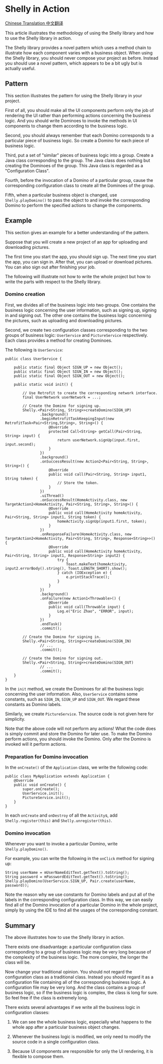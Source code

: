 # Shelly in Action

[Chinese Translation 中文翻译](https://github.com/Xiaofei-it/Shelly/blob/master/doc-zh-cn/METHODOLOGY.md)

This article illustrates the methodology of using the Shelly library and how to use the Shelly library
in action.

The Shelly library provides a novel pattern which uses a method chain to illustrate how each component
varies with a business object. When using the Shelly library, you should never compose your project
as before. Instead you should use a novel pattern, which appears to be a bit ugly but is actually
useful.

## Pattern

This section illustrates the pattern for using the Shelly library in your project.

First of all, you should make all the UI components perform only the job of rendering the UI rather than
performing actions concerning the business logic. And you should write Dominoes to invoke the methods
in UI components to change them according to the business logic.

Second, you should always remember that each Domino corresponds to a particular piece of
business logic. So create a Domino for each piece of business logic.

Third, put a set of "similar" pieces of business logic into a group. Create a Java class corresponding to
the group. The Java class does nothing but creating the Dominoes of the group. This Java class is
regarded as a "Configuration Class".

Fourth, before the invocation of a Domino of a particular group, cause the corresponding configuration
class to create all the Dominoes of the group.

Fifth, when a particular business object is changed, use `Shelly.playDomino()` to pass the object
to and invoke the corresponding Domino to perform the specified actions to change the components.


## Example

This section gives an example for a better understanding of the pattern.

Suppose that you will create a new project of an app for uploading and downloading pictures.

The first time you start the app, you should sign up.
The next time you start the app, you can sign in.
After that, you can upload or download pictures.
You can also sign out after finishing your job.

The following will illustrate not how to write the whole project but how to write the parts with
respect to the Shelly library.

### Domino creation

First, we divides all of the business logic into two groups. One contains the business logic concerning
the user information, such as signing up, signing in and signing out. The other one contains the
business logic concerning the pictures, such as uploading and downloading pictures.

Second, we create two configuration classes corresponding to the two groups of business logic: `UserService`
and `PictureService` respectively. Each class provides a method for creating Dominoes.

The following is `UserService`:

```
public class UserService {

    public static final Object SIGN_UP = new Object();
    public static final Object SIGN_IN = new Object();
    public static final Object SIGN_OUT = new Object();

    public static void init() {

        // Use Retrofit to create the corresponding network interface.
        final UserNetwork userNetwork = ...;

        // Create the Domino for signing up.
        Shelly.<Pair<String, String>>createDomino(SIGN_UP)
                .background()
                .beginRetrofitTaskKeepingInput(new RetrofitTask<Pair<String,String>, String>() {
                    @Override
                    protected Call<String> getCall(Pair<String, String> input) {
                        return userNetwork.signUp(input.first, input.second);
                    }
                })
                .background()
                .onSuccessResult(new Action2<Pair<String, String>, String>() {
                    @Override
                    public void call(Pair<String, String> input1, String token) {
                        // Store the token.
                    }
                })
                .uiThread()
                .onSuccessResult(HomeActivity.class, new TargetAction2<HomeActivity, Pair<String, String>, String>() {
                    @Override
                    public void call(HomeActivity homeActivity, Pair<String, String> input1, String token) {
                        homeActivity.signUp(input1.first, token);
                    }
                })
                .onResponseFailure(HomeActivity.class, new TargetAction2<HomeActivity, Pair<String, String>, Response<String>>() {
                    @Override
                    public void call(HomeActivity homeActivity, Pair<String, String> input1, Response<String> input2) {
                        try {
                            Toast.makeText(homeActivity, input2.errorBody().string(), Toast.LENGTH_SHORT).show();
                        } catch (IOException e) {
                            e.printStackTrace();
                        }
                    }
                })
                .background()
                .onFailure(new Action1<Throwable>() {
                    @Override
                    public void call(Throwable input) {
                        Log.e("Eric Zhao", "ERROR", input);
                    }
                })
                .endTask()
                .commit();

        // Create the Domino for signing in.
        Shelly.<Pair<String, String>>createDomino(SIGN_IN)
                // ...
                .commit();

        // Create the Domino for signing out.
        Shelly.<Pair<String, String>>createDomino(SIGN_OUT)
                // ...
                .commit();
    }
}
```

In the `init` method, we create the Dominoes for all the business logic concerning the user information.
Also, `UserService` contains some constants, such as `SIGN_IN`, `SIGN_UP` and `SIGN_OUT`. We regard
these constants as Domino labels.

Similarly, we create `PictureService`. The source code is not given here for simplicity.

Note that the above code will not perform any actions! What the code does is simply commit and
store the Domino for later use. To make the Domino perform actions, you should invoke the Domino.
Only after the Domino is invoked will it perform actions.

### Preparation for Domino invocation

In the `onCreate()` of the `Application` class, we write the following code:

```
public class MyApplication extends Application {
    @Override
    public void onCreate() {
        super.onCreate();
        UserService.init();
        PictureService.init();
    }
}
```

In each `onCreate` and `onDestroy` of all the `Activity`s, add `Shelly.register(this)` and `Shelly.unregister(this)`.

### Domino invocation

Whenever you want to invoke a particular Domino, write `Shelly.playDomino()`.

For example, you can write the following in the `onClick` method for signing up:

```
String userName = mUserNameEditText.getText().toString();
String password = mPasswordEditText.getText().toString();
Shelly.playDomino(UserService.SIGN_UP, Pair.create(userName, password));
```

Note the reason why we use constants for Domino labels and put all of the labels in the corresponding
configuration class. In this way, we can easily find all of the Domino invocation of a particular
Domino in the whole project, simply by using the IDE to find all the usages of the corresponding
constant.

## Summary

The above illustrates how to use the Shelly library in action.

There exists one disadvantage: a particular configuration class corresponding to a group
of business logic may be very long because of the complexity of the business logic. The more complex,
the longer the class will be.

Now change your traditional opinion. You should not regard the configuration class as
a traditional class. Instead you should regard it as a configuration file containing all of the
corresponding business logic. A configuration file may be very long.
And the class contains a group of business logic, so if the business logic is complex,
the class is long for sure. So feel free if the class is extremely long.

There exists several advantages if we write all the business logic in configuration classes:

1. We can see the whole business logic, especially what happens to the whole app after
a particular business object changes.

2. Whenever the business logic is modified, we only need to modify the source code in a single
configuration class.

3. Because UI components are responsible for only the UI rendering, it is flexible to compose them.
